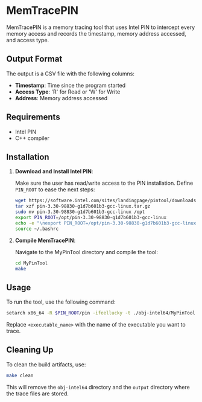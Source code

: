 # MemTracePIN
MemTracePIN is a memory tracing tool that uses Intel PIN to intercept every memory access and records the timestamp, memory address accessed, and access type.

## Output Format

The output is a CSV file with the following columns:
- **Timestamp**: Time since the program started
- **Access Type**: 'R' for Read or 'W' for Write
- **Address**: Memory address accessed

## Requirements

- Intel PIN
- C++ compiler

## Installation

1. **Download and Install Intel PIN**:

    Make sure the user has read/write access to the PIN installation. Define `PIN_ROOT` to ease the next steps:

    ```bash
    wget https://software.intel.com/sites/landingpage/pintool/downloads/pin-3.30-98830-g1d7b601b3-gcc-linux.tar.gz
    tar xzf pin-3.30-98830-g1d7b601b3-gcc-linux.tar.gz
    sudo mv pin-3.30-98830-g1d7b601b3-gcc-linux /opt
    export PIN_ROOT=/opt/pin-3.30-98830-g1d7b601b3-gcc-linux
    echo -e "\nexport PIN_ROOT=/opt/pin-3.30-98830-g1d7b601b3-gcc-linux" >> ~/.bashrc
    source ~/.bashrc
    ```

2. **Compile MemTracePIN**:

    Navigate to the MyPinTool directory and compile the tool:

    ```bash
    cd MyPinTool
    make
    ```

## Usage

To run the tool, use the following command:

```bash
setarch x86_64 -R $PIN_ROOT/pin -ifeellucky -t ./obj-intel64/MyPinTool.so -- <executable_name>
```

Replace `<executable_name>` with the name of the executable you want to trace.


## Cleaning Up

To clean the build artifacts, use:

```bash
make clean
```

This will remove the `obj-intel64` directory and the `output` directory where the trace files are stored.